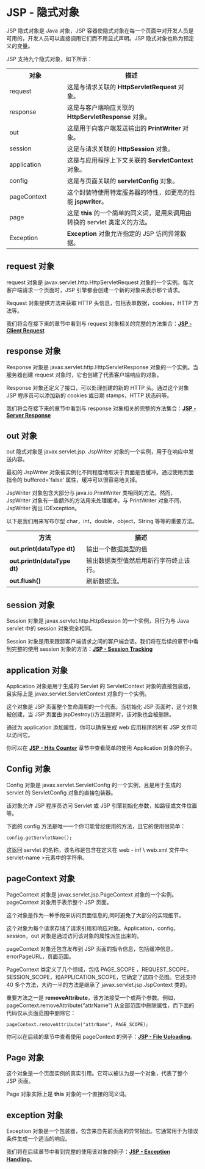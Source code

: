 # JSP - 隐式对象

JSP 隐式对象是 Java 对象，JSP 容器使隐式对象在每一个页面中对开发人员是可用的，开发人员可以直接调用它们而不用显式声明。JSP 隐式对象也称为预定义的变量。

JSP 支持九个隐式对象，如下所示：

<table class="table table-bordered">
<tr><th style="width:30%">对象</th><th>描述</th></tr>
<tr><td>request</td><td>这是与请求关联的 <b>HttpServletRequest</b> 对象。</td></tr>
<tr><td>response</td><td>这是与客户端响应关联的 <b>HttpServletResponse</b> 对象。</td></tr>
<tr><td>out</td><td>这是用于向客户端发送输出的 <b>PrintWriter</b> 对象。</td></tr>
<tr><td>session</td><td>这是与请求关联的 <b>HttpSession</b> 对象。</td></tr>
<tr><td>application</td><td>这是与应用程序上下文关联的 <b>ServletContext</b> 对象。</td></tr>
<tr><td>config</td><td>这是与页面关联的 <b>servletConfig</b> 对象。</td></tr>
<tr><td>pageContext</td><td>这个封装特使用特定服务器的特性，如更高的性能 <b>jspwriter</b>。</td></tr>
<tr><td>page</td><td>这是 <b>this</b> 的一个简单的同义词，是用来调用由转换的 servlet 类定义的方法。</td></tr>
<tr><td>Exception</td><td> <b>Exception</b> 对象允许指定的 JSP 访问异常数据。</td></tr>
</table>

## request 对象

request 对象是 javax.servlet.http.HttpServletRequest 对象的一个实例。每次客户端请求一个页面时，JSP 引擎都会创建一个新的对象来表示那个请求。

Request 对象提供方法来获取 HTTP 头信息，包括表单数据，cookies，HTTP 方法等。

我们将会在接下来的章节中看到与 request 对象相关的完整的方法集合：[**JSP - Client Request**](client_request.htm)

## response 对象

Response 对象是 javax.servlet.http.HttpServletResponse 对象的一个实例。当服务器创建 request 对象时，它也创建了代表客户端响应的对象。

Response 对象还定义了接口，可以处理创建的新的 HTTP 头。通过这个对象 JSP 程序员可以添加新的 cookies 或日期 stamps，HTTP 状态码等。

我们将会在接下来的章节中看到与 response 对象相关的完整的方法集合：[**JSP - Server Response**](server_response.htm)

## out 对象

out 隐式对象是 javax.servlet.jsp. JspWriter 对象的一个实例，用于在响应中发送内容。

最初的 JspWriter 对象被实例化不同程度地取决于页面是否缓冲。通过使用页面指令的 buffered='false' 属性，缓冲可以很容易地关掉。

JspWriter 对象包含大部分与 java.io.PrintWriter 类相同的方法。然而，JspWriter 对象有一些额外的方法用来处理缓冲。与 PrintWriter 对象不同，JspWriter 抛出 IOException。

以下是我们用来写布尔型 char，int，double，object，String 等等的重要方法。

<table class="table table-bordered">
<tr><th style="width:40%">方法</th><th> 描述 </th></tr>
<tr><td><b>out.print(dataType dt)</b></td><td>输出一个数据类型的值</td></tr>
<tr><td><b>out.println(dataType dt)</b></td><td>输出数据类型值然后用新行字符终止该行。</td></tr>
<tr><td><b>out.flush()</b></td><td> 刷新数据流。</td></tr>
</table>  

## session 对象

Session 对象是 javax.servlet.http.HttpSession 的一个实例，且行为与 Java servlet 中的 session 对象完全相同。

Session 对象是用来跟踪客户端请求之间的客户端会话。我们将在后续的章节中看到完整的使用 session 对象的方法：[**JSP - Session Tracking**](session_tracking.htm)

## application 对象

Application 对象是用于生成的 Servlet 的 ServletContext 对象的直接包装器，且实际上是 javax.servlet.ServletContext 对象的一个实例。

这个对象是 JSP 页面整个生命周期的一个代表。当初始化 JSP 页面时，这个对象被创建，当 JSP 页面由 jspDestroy()方法删除时，该对象也会被删除。

通过为 application 添加属性，你可以确保生成 web 应用程序的所有 JSP 文件可以访问它。

你可以在 [**JSP - Hits Counter**](hits_counter.htm) 章节中查看简单的使用 Application 对象的例子。

## Config 对象

Config 对象是 javax.servlet.ServletConfig 的一个实例，且是用于生成的 servlet 的 ServletConfig 对象的直接包装器。

该对象允许 JSP 程序员访问 Servlet 或 JSP 引擎初始化参数，如路径或文件位置等。

下面的 config 方法是唯一一个你可能曾经使用的方法，且它的使用很简单：

``` 
config.getServletName();
```

这返回 servlet 的名称，该名称是包含在定义在 web - inf \ web.xml 文件中< servlet-name >元素中的字符串。

## pageContext 对象

PageContext 对象是 javax.servlet.jsp.PageContext 对象的一个实例。pageContext 对象用于表示整个 JSP 页面。

这个对象是作为一种手段来访问页面信息的,同时避免了大部分的实现细节。

这个对象为每个请求存储了请求引用和响应对象。Application，config，session，out 对象是通过访问该对象的属性派生出来的。

pageContext 对象还包含发布到 JSP 页面的指令信息，包括缓冲信息，errorPageURL，页面范围。

PageContext 类定义了几个领域，包括 PAGE_SCOPE ，REQUEST_SCOPE，SESSION_SCOPE，和APPLICATION_SCOPE，它确定了这四个范围。它还支持 40 多个方法，大约一半的方法是继承了 javax.servlet.jsp.JspContext 类的。

重要方法之一是 **removeAttribute**，该方法接受一个或两个参数。例如，pageContext.removeAttribute(“attrName”) 从全部范围中删除属性，而下面的代码仅从页面范围中删除它：

``` 
pageContext.removeAttribute("attrName", PAGE_SCOPE);
```

你可以在后续的章节中查看使用 pageContext 的例子：[**JSP - File Uploading**](file_uploading.htm)。

## Page 对象

这个对象是一个页面实例的真实引用。它可以被认为是一个对象，代表了整个 JSP 页面。

Page 对象实际上是 **this** 对象的一个直接的同义词。

## exception 对象

Exception 对象是一个包装器，包含来自先前页面的异常抛出。它通常用于为错误条件生成一个适当的响应。

我们将在后续章节中看到完整的使用该对象的例子：[**JSP - Exception Handling**](exception_handling.htm)。
